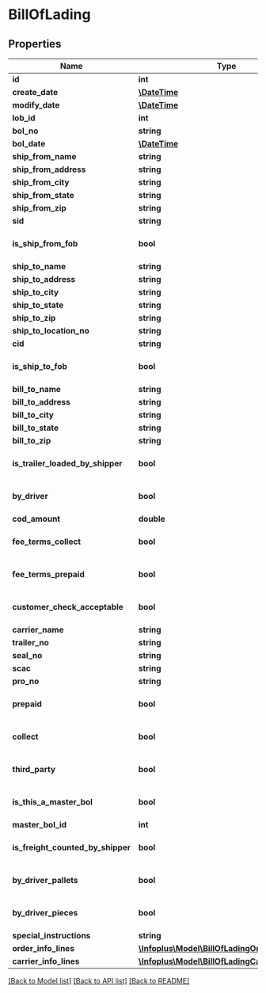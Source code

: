 # BillOfLading

## Properties
Name | Type | Description | Notes
------------ | ------------- | ------------- | -------------
**id** | **int** |  | [optional] 
**create_date** | [**\DateTime**](\DateTime.md) |  | [optional] 
**modify_date** | [**\DateTime**](\DateTime.md) |  | [optional] 
**lob_id** | **int** |  | 
**bol_no** | **string** |  | 
**bol_date** | [**\DateTime**](\DateTime.md) |  | [optional] 
**ship_from_name** | **string** |  | [optional] 
**ship_from_address** | **string** |  | [optional] 
**ship_from_city** | **string** |  | [optional] 
**ship_from_state** | **string** |  | [optional] 
**ship_from_zip** | **string** |  | [optional] 
**sid** | **string** |  | [optional] 
**is_ship_from_fob** | **bool** |  | [optional] [default to false]
**ship_to_name** | **string** |  | [optional] 
**ship_to_address** | **string** |  | [optional] 
**ship_to_city** | **string** |  | [optional] 
**ship_to_state** | **string** |  | [optional] 
**ship_to_zip** | **string** |  | [optional] 
**ship_to_location_no** | **string** |  | [optional] 
**cid** | **string** |  | [optional] 
**is_ship_to_fob** | **bool** |  | [optional] [default to false]
**bill_to_name** | **string** |  | [optional] 
**bill_to_address** | **string** |  | [optional] 
**bill_to_city** | **string** |  | [optional] 
**bill_to_state** | **string** |  | [optional] 
**bill_to_zip** | **string** |  | [optional] 
**is_trailer_loaded_by_shipper** | **bool** |  | [optional] [default to false]
**by_driver** | **bool** |  | [optional] [default to false]
**cod_amount** | **double** |  | [optional] 
**fee_terms_collect** | **bool** |  | [optional] [default to false]
**fee_terms_prepaid** | **bool** |  | [optional] [default to false]
**customer_check_acceptable** | **bool** |  | [optional] [default to false]
**carrier_name** | **string** |  | [optional] 
**trailer_no** | **string** |  | [optional] 
**seal_no** | **string** |  | [optional] 
**scac** | **string** |  | [optional] 
**pro_no** | **string** |  | [optional] 
**prepaid** | **bool** |  | [optional] [default to false]
**collect** | **bool** |  | [optional] [default to false]
**third_party** | **bool** |  | [optional] [default to false]
**is_this_a_master_bol** | **bool** |  | [optional] [default to false]
**master_bol_id** | **int** |  | [optional] 
**is_freight_counted_by_shipper** | **bool** |  | [optional] [default to false]
**by_driver_pallets** | **bool** |  | [optional] [default to false]
**by_driver_pieces** | **bool** |  | [optional] [default to false]
**special_instructions** | **string** |  | [optional] 
**order_info_lines** | [**\Infoplus\Model\BillOfLadingOrderInfoLine[]**](BillOfLadingOrderInfoLine.md) |  | [optional] 
**carrier_info_lines** | [**\Infoplus\Model\BillOfLadingCarrierInfoLine[]**](BillOfLadingCarrierInfoLine.md) |  | [optional] 

[[Back to Model list]](../README.md#documentation-for-models) [[Back to API list]](../README.md#documentation-for-api-endpoints) [[Back to README]](../README.md)


